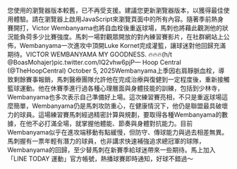 您使用的瀏覽器版本較舊，已不再受支援。建議您更新瀏覽器版本，以獲得最佳使用體驗。請在瀏覽器上啟用JavaScript來瀏覽頁面中的所有內容。隨著季前熱身賽開打，Victor Wembanyama也將自血栓後重返球場，馬刺也將藉此觀測他的狀況能負荷多少比賽強度。馬刺一場對觀眾開放的對內練習賽影片，在社群網站上公佈，Wembanyama一次進攻中頂開Luke Kornet完成灌籃，讓球迷對他回歸充滿期待。VICTOR WEMBANYAMA MY GOODNESS. 🔥🔥🔥(h/t @BoasMohajer)pic.twitter.com/lQ2vhw6pjP— Hoop Central (@TheHoopCentral) October 5, 2025Wembanyama上季因右肩靜脈血栓，導致剩餘賽事報銷，馬刺醫療團隊允許他在完成治療與復健到一定程度後，重新接觸籃球運動。他在休賽季進行過各種心理層面與身體技能的訓練，包括到少林寺，Wembanyama也多次表示自己準備好上場。這次練習賽亮相，不只是重返球場這麼簡單，Wembanyama仍是馬刺攻防重心，在健康情況下，他仍是聯盟最具破壞力的球員。這場練習賽馬刺經過精密計算與規劃，要取得各種Wembanyama的數據，在他不必打滿全場，就掌握他體能、節奏與身體對抗能力。目前Wembanyama似乎在進攻端移動有點緩慢，但防守、傳球能力與過去相差無異。馬刺握有一票年輕有潛力的球員，也非講求快速補強追求總冠軍的球隊，Wembanyama的回歸，至少替馬刺在新賽季給球迷帶來一些期待。馬上加入「LINE TODAY 運動」官方帳號，熱播球賽即時通知，好球不錯過～